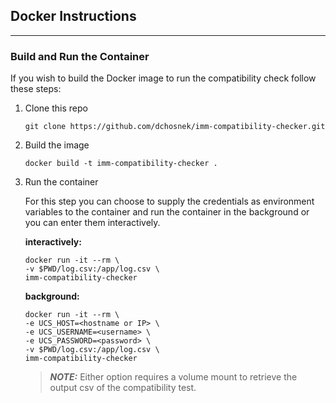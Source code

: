 ## Docker Instructions
---
### Build and Run the Container

If you wish to build the Docker image to run the compatibility check follow these steps:

1) Clone this repo

    `git clone https://github.com/dchosnek/imm-compatibility-checker.git`

2) Build the image

    `docker build -t imm-compatibility-checker .`

3) Run the container

    For this step you can choose to supply the credentials as environment variables to the container and run the container in the background or you can enter them interactively.

    **interactively:**

    ```
    docker run -it --rm \
    -v $PWD/log.csv:/app/log.csv \
    imm-compatibility-checker
    ```

    **background:**

    ```
    docker run -it --rm \
    -e UCS_HOST=<hostname or IP> \
    -e UCS_USERNAME=<username> \
    -e UCS_PASSWORD=<password> \
    -v $PWD/log.csv:/app/log.csv \
    imm-compatibility-checker
    ```

    > **_NOTE:_**  Either option requires a volume mount to retrieve the output csv of the compatibility test.
